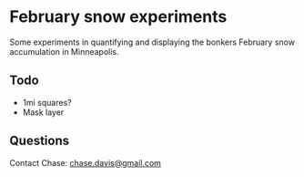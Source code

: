# February snow experiments

Some experiments in quantifying and displaying the bonkers February snow accumulation in Minneapolis.

## Todo
- 1mi squares?
- Mask layer

## Questions

Contact Chase: chase.davis@gmail.com